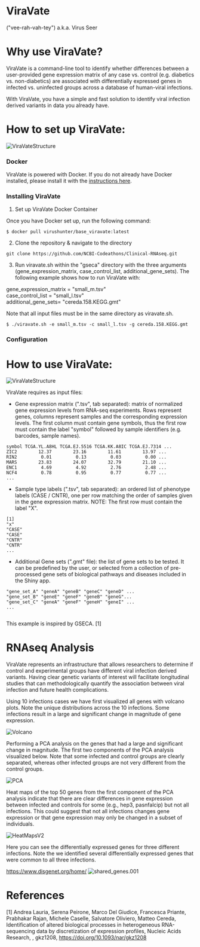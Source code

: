 # ViraVate 
("vee-rah-vah-tey")
a.k.a. Virus Seer
 
# Why use ViraVate?

ViraVate is a command-line tool to identify whether differences between a user-provided gene expression matrix of any case vs. control (e.g. diabetics vs. non-diabetics) are associated with differentially expressed genes in infected vs. uninfected groups across a database of human-viral infections.

With ViraVate, you have a simple and fast solution to identify viral infection derived variants in data you already have. 

# How to set up ViraVate:

![ViraVateStructure](Figures/code_structure_for_readme.png)

### Docker

ViraVate is powered with Docker. If you do not already have Docker installed, please install it with the [instructions here](https://docs.docker.com/install/).

### Installing ViraVate

1. Set up ViraVate Docker Container

Once you have Docker set up, run the following command:

```console
$ docker pull virushunter/base_viravate:latest
```

2. Clone the repository & navigate to the directory
<pre><code>git clone https://github.com/NCBI-Codeathons/Clinical-RNAseq.git
</code></pre>

3. Run viravate.sh within the "gseca" directory with the three arguments (gene_expression_matrix, case_control_list, additional_gene_sets). The following example shows how to run ViraVate with: <br/>

gene_expression_matrix = "small_m.tsv" <br/>
case_control_list = "small_l.tsv" <br/>
additional_gene_sets= "cereda.158.KEGG.gmt" <br/>

Note that all input files must be in the same directory as viravate.sh.

```console
$ ./viravate.sh -e small_m.tsv -c small_l.tsv -g cereda.158.KEGG.gmt
```

### Configuration

# How to use ViraVate:

![ViraVateStructure](Figures/UnserInterfaceFlowChartV2.png)

ViraVate requires as input files:

-  Gene expression matrix (".tsv", tab separated): matrix of normalized gene expression levels from RNA-seq experiments. Rows represent genes, columns represent samples and the corresponding expression levels. The first column must contain gene symbols, thus the first row must contain the label "symbol" followed by sample identifiers (e.g. barcodes, sample names). 
```
symbol TCGA.YL.A8HL TCGA.EJ.5516 TCGA.KK.A8IC TCGA.EJ.7314 ...
ZIC2        12.37        23.16        11.61        13.97 ...
RIN2         0.01         0.13         0.03         0.00 ...
MARS        23.83        24.07        32.79        21.10 ...
ENC1         4.69         4.92         2.76         2.48 ...
NCF4         0.78         0.95         0.77         0.77 ...
...

```

-  Sample type labels (".tsv", tab separated): an ordered list of phenotype labels (CASE / CNTR), one per row matching the order of samples given in the gene expression matrix. NOTE: The first row must contain the label "X".

```
[1]
"x"
"CASE"
"CASE"
"CNTR"
"CNTR"
...

```

-  Additional Gene sets (".gmt" file): the list of gene sets to be tested. It can be predefined by the user, or selected from a collection of pre-processed gene sets of biological pathways and diseases included in the Shiny app.

```
"gene_set_A" "geneA" "geneB" "geneC" "geneD" ...
"gene_set_B" "geneE" "geneF" "geneB" "geneG"...
"gene_set_C" "geneA" "geneF" "geneH" "geneI" ...
...
 
```

This example is inspired by GSECA. [1]

# RNAseq Analysis

ViraVate represents an infrastructure that allows researchers to determine if control and experimental groups have different viral infection derived variants.  Having clear genetic variants of interest will facilitate longitudinal studies that can methodologically quantify the association between viral infection and future health complications.

Using 10 infections cases we have first visualized all genes with volcano plots. Note the unique distributions across the 10 infections. Some infections result in a large and significant change in magnitude of gene expression.

![Volcano](Figures/Volcano.png)

Performing a PCA analysis on the genes that had a large and significant change in magnitude.  The first two components of the PCA analysis visualized below.  Note that some infected and control groups are clearly separated, whereas other infected groups are not very different from the control groups. 

![PCA](Figures/PCA.png)

Heat maps of the top 50 genes from the first component of the  PCA analysis indicate that there are clear differences in gene expression between infected and controls for some (e.g., hep3, pasnfalcip) but not all infections. This could suggest that not all infections changes gene expression or that gene expression may only be changed in a subset of individuals.

![HeatMapsV2](Figures/HeatMapsV2.png)

Here you can see the differentially expressed genes for three different infections. Note the we identified several differentially expressed genes that were common to all three infections.

https://www.disgenet.org/home/
![shared_genes.001](Figures/shared_genes.001.jpeg)

# References

[1] Andrea Lauria, Serena Peirone, Marco Del Giudice, Francesca Priante, Prabhakar Rajan, Michele Caselle, Salvatore Oliviero, Matteo Cereda, Identification of altered biological processes in heterogeneous RNA-sequencing data by discretization of expression profiles, Nucleic Acids Research, , gkz1208, https://doi.org/10.1093/nar/gkz1208
